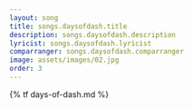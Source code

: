```yaml
---
layout: song
title: songs.daysofdash.title
description: songs.daysofdash.description
lyricist: songs.daysofdash.lyricist
comparranger: songs.daysofdash.comparranger
image: assets/images/02.jpg
order: 3
---
```


{% tf days-of-dash.md %}
